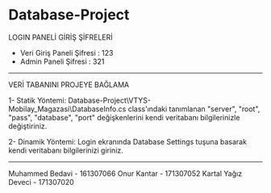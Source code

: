 # Database-Project
LOGIN PANELİ GİRİŞ ŞİFRELERİ

- Veri Giriş Paneli Şifresi : 123
- Admin Paneli Şifresi : 321

---------------------------------------

VERİ TABANINI PROJEYE BAĞLAMA

1- Statik Yöntemi:
Database-Project\VTYS-Mobilay_Magazasi\DatabaseInfo.cs class'ındaki tanımlanan
"server", "root", "pass", "database", "port" değişkenlerini kendi veritabanı bilgilerinizle değiştiriniz.

2- Dinamik Yöntemi:
Login ekranında Database Settings tuşuna basarak kendi veritabanı bilgilerinizi giriniz.

---------------------------------------
Muhammed Bedavi - 161307066
Onur Kantar - 171307052
Kartal Yağız Deveci - 171307020